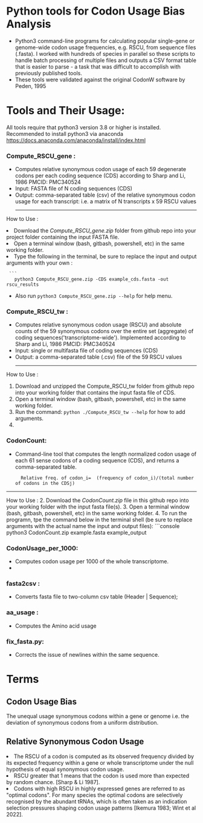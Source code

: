 # Python tools for Codon Usage Bias Analysis
- Python3 command-line programs for calculating popular single-gene or genome-wide codon usage frequencies, e.g. RSCU, from sequence files (.fasta).  I worked with hundreds of species in parallel so these scripts to handle batch processing of multiple files and outputs a CSV format table that is easier to parse - a task that was difficult to accomplish with previously published tools. 
- These tools were validated against the original CodonW software by Peden, 1995

# Tools and Their Usage:
All tools require that  python3 version 3.8 or higher is installed. Recommended to install python3 via anaconda https://docs.anaconda.com/anaconda/install/index.html 
### Compute_RSCU_gene :  
- Computes relative synonymous codon usage of each 59 degenerate codons per each coding sequence (CDS) according to Sharp and Li, 1986 PMCID: PMC340524
- Input:  FASTA file of N coding sequences (CDS)
- Output: comma-separated table (csv) of the relative synonymous codon usage for each transcript: i.e. a matrix of N transcripts x 59 RSCU values
  ******************************************************************************************************
How to Use :

<li> Download the <i>Compute_RSCU_gene.zip</i> folder from github repo into your project folder containing the input FASTA file.</li>
<li>Open a terminal window (bash, gitbash, powershell, etc) in the same working folder.</li> 
<li>Type the following in the terminal, be sure to replace the input and output arguments with your own :</li>
     
     ```
       python3 Compute_RSCU_gene.zip -CDS example_cds.fasta -out rscu_results
   - Also run ```python3 Compute_RSCU_gene.zip --help```  for help menu.

### Compute_RSCU_tw :  
-  Computes relative synonymous codon usage (RSCU) and absolute counts of the 59 synonymous codons over the entire set (aggregate) of coding sequences('transcriptome-wide'). Implemented  according to  Sharp and Li, 1986  PMCID: PMC340524
- Input: single or multifasta file of coding sequences (CDS)
- Output: a comma-separated table (.csv) file of the 59 RSCU values
  ******************************************************************************************************
How to Use :
1. Download and unzipped the Compute_RSCU_tw folder from github repo into your working folder that contains the input fasta file of CDS.
2. Open a terminal window (bash, gitbash, powershell, etc) in the same working folder.
3. Run the command: ```python ./Compute_RSCU_tw --help```  for how to add arguments.
4. 
### CodonCount: 
- Command-line tool that computes the length normalized codon usage of each 61 sense codons of a coding sequence (CDS), and returns a comma-separated table.
            
	    Relative freq. of codon_i=  (frequency of codon_i)/(total number of codons in the CDSj)
******************************************************************************************************
How to Use :
2. Download the *CodonCount.zip* file in this github repo into your working folder with the input fasta file(s). 
3. Open a terminal window (bash, gitbash, powershell, etc) in the same working folder.
4. To run the programn, tpe the command below in the terminal shell (be sure to replace arguments with the actual name the input and output files):
	```console
	python3 CodonCount.zip example.fasta example_output
 ### CodonUsage_per_1000:  
- Computes codon usage per 1000 of the whole transcriptome.
- 
### fasta2csv : 
- Converts fasta file to two-column csv table (Header | Sequence); 
### aa_usage :
- Computes the Amino acid usage
### fix_fasta.py: 
- Corrects the issue of newlines within the same sequence. 

# Terms
## Codon Usage Bias
The unequal usage synonymous codons within a gene or genome i.e. the deviation of synonymous codons from a uniform distribution. 

## Relative Synonymous Codon Usage
<li> The RSCU of a codon is computed as its observed frequency  divided by its expected frequency within a gene or whole transcriptome under the null hypothesis of equal synonymous codon usage. </li>
<li> RSCU greater that 1 means that the codon is used more than expected by random chance. [Sharp & Li 1987]. </li>
<li>Codons with high RSCU in highly expressed genes are referred to as "optimal codons". For many species the optimal codons are selectively recognised by the abundant tRNAs, which is often taken as an indication selection pressures shaping codon usage patterns [Ikemura 1983; Wint et al 2022]. </li>

